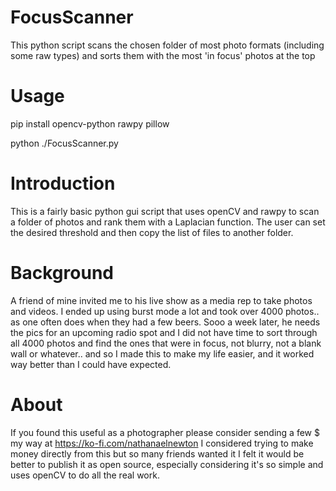 # FocusScanner
This python script scans the chosen folder of most photo formats (including some raw types) and sorts them with the most 'in focus' photos at the top

# Usage

pip install opencv-python rawpy pillow

python ./FocusScanner.py

# Introduction

This is a fairly basic python gui script that uses openCV and rawpy to scan a folder of photos and rank them with a Laplacian function.
The user can set the desired threshold and then copy the list of files to another folder. 

# Background

A friend of mine invited me to his live show as a media rep to take photos and videos. I ended up using burst mode a lot and took over 4000 photos.. as one often does when they had a few beers. Sooo a week later, he needs the pics for an upcoming radio spot and I did not have time to sort through all 4000 photos and find the ones that were in focus, not blurry, not a blank wall or whatever.. and so I made this to make my life easier, and it worked way better than I could have expected. 

# About

If you found this useful as a photographer please consider sending a few $ my way at https://ko-fi.com/nathanaelnewton
I considered trying to make money directly from this but so many friends wanted it I felt it would be better to publish it as open source, especially considering it's so simple and uses openCV to do all the real work. 
